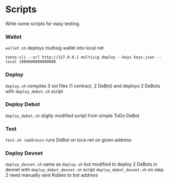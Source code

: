 # Scripts
Write some scripts for easy testing.
### Wallet
`wallet.sh` deploys multisig wallet into local net
```
tonos-cli --url http://127.0.0.1 multisig deploy --keys keys.json --local 1000000000000000
```
### Deploy
`deploy.sh` compiles 3 sol files (1 contract, 2 DeBot) and deploys 2 DeBots with `deploy_debot.sh` script
### Deploy Debot
`deploy_debot.sh` sligtly modified script from simple ToDo DeBot
### Test
`test.sh <address>` runs DeBot on loca net on given address
### Deploy Devnet
`deploy_devnet.sh` same as `deploy.sh` but modified to deploy 2 DeBots in devnet with `deploy_debot_devnet.sh` script
`deploy_debot_devnet.sh` on step 2 need manually sent Rubies to bot address